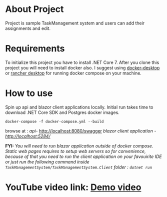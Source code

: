 # About Project

Project is sample TaskManagement system and users can add their assignments and edit.

# Requirements

To initialize this project you have to install .NET Core 7. After you clone this project you will need to install docker also. I suggest using [docker-desktop](https://www.docker.com/products/docker-desktop/) or [rancher desktop](https://docs.rancherdesktop.io/getting-started/installation/) for running docker compose on your machine.

# How to use
Spin up api and blazor client applications locally. Initial run takes time to download .NET Core SDK and Postgres docker images.

`docker-compose -f docker-compose.yml --build`

browse at : 
*api-* [http://localhost:8080/swagger](http://localhost:8080/swagger/index.html)
*blazor client application - [http://localhost:5284/](http://localhost:5284/)*

**FYI:**
*You will need to run blazor application outside of docker compose. Static web pages requires to setup web servers so for convenience, because of that you need to run the client application on your favouirite IDE or just run the following command inside `TaskManagementSystem/TaskManagementSystem.Client` folder : `dotnet run`*

# YouTube video link: [Demo video](https://youtu.be/c1DBF3q8e_I?si=-1ef5iU7iPlsiiij)

